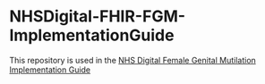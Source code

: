 # NHSDigital-FHIR-FGM-ImplementationGuide
This repository is used in the [NHS Digital Female Genital Mutilation Implementation Guide ](https://simplifier.net/FGM/~guides) 
